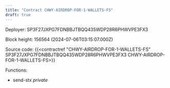 ```yaml
---
title: "Contract CHWY-AIRDROP-FOR-1-WALLETS-FS"
draft: true
---
```

Deployer: SP3F27JXPG7FDNBBJTBQQ435WDP28R6PHWVPE3FX3


 



Block height: 156564 (2024-07-06T03:15:07.000Z)

Source code: {{<contractref "CHWY-AIRDROP-FOR-1-WALLETS-FS" SP3F27JXPG7FDNBBJTBQQ435WDP28R6PHWVPE3FX3 CHWY-AIRDROP-FOR-1-WALLETS-FS>}}

Functions:

* send-stx _private_
